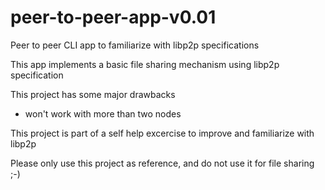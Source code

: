 # peer-to-peer-app-v0.01
 Peer to peer CLI app to familiarize with libp2p specifications
 
 This app implements a basic file sharing mechanism using libp2p specification
 
 This project has some major drawbacks
 * won't work with more than two nodes
 
 
 This project is part of a self help excercise to improve and familiarize with libp2p
 
 Please only use this project as reference, and do not use it for file sharing ;-)
 
